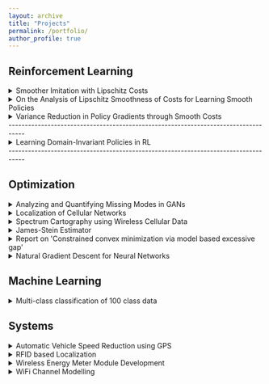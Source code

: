 ```yaml
---
layout: archive
title: "Projects"
permalink: /portfolio/
author_profile: true
---
```


## Reinforcement Learning

<details>
<summary>Smoother Imitation with Lipschitz Costs</summary>
  
 * With Akshat Dave, Balaraman Ravindran
 * Accepted for Poster Presentation at NIPS DRL Symposium 2017.
 * Generative Adversarial Imitation Learning (GAIL) presents a specific approach to the task of imitating an expert by jointly modelling the environment’s reinforcement signal and the imitating agent’s policy. GAIL provides state-of-the-art results in imitating complex behaviours in large, high dimensional environments. However, the algorithm often suffers from instability during the training and high variance in the returns and the trajectories. In this work, we propose a GAIL-like framework for learning smoother imitation and achieving consistently meaningful learning gradients. The learned policyachieves better performance than the existing methods in terms of closeness to the expert trajectories and the value of the true returns. We propose metrics to evaluate for the better imitation of the expert and the smoothness of the learned policies. We empirically evaluate the algorithm on simulated continuous control tasks from MuJoCo.
</details>

<details>
<summary>On the Analysis of Lipschitz Smoothness of Costs for Learning Smooth Policies</summary>
  
</details>

<details>
<summary>Variance Reduction in Policy Gradients through Smooth Costs</summary>  

</details>
-----------------------------------------------------------------------------------

<details>
<summary>Learning Domain-Invariant Policies in RL</summary>

</details>
-----------------------------------------------------------------------------------

## Optimization

<details>
<summary>Analyzing and Quantifying Missing Modes in GANs</summary>

* With Rahul Vallivel, Mitesh Khapra, Balaraman Ravindran
* In this work, we analyse various issues with the Generative Adversarial Network (GAN)
  architecture, training, the loss function and the training algorithm. We run an
  exploratory set of experiments on mixture of Gaussians, MNIST and CelebA to
  understand what goes wrong and why. We concentrate specifically on the problem of
  missing modes in generative densities modelled by GANs. We observe that a difference
  in loss function of GANs leads to
  * Different learning rates that need to be used for model training
  * Difference in the amount of true distribution that can be recovered.
  * We also run experiments to measure input covariate shift in GANs, using gradient
    of the discriminator with respect to the inputs to quantify the same.

</details>

<details>
<summary>Localization of Cellular Networks</summary> 

</details>

<details>
<summary>Spectrum Cartography using Wireless Cellular Data</summary>

</details>

<details>
<summary>James-Stein Estimator</summary>
  
Studied JS-Estimator to perform biased estimation for orthogonal frequency division
multiplexing in the Wireless Communications course.

</details>

<details>
<summary>Report on 'Constrained convex minimization via model based excessive gap'</summary>
As a part of Term Paper Presentation in the course on Algorithms for Convex Optimization,
reviewed paper on ”Constrained convex minimization via model-based excessive gap (NIPS
2014)”

</details>

<details>
<summary>Natural Gradient Descent for Neural Networks</summary>
</details>


## Machine Learning

<details>
<summary>Multi-class classification of 100 class data</summary> 
  
This project was done as a part of course on Introduction to Machine Learning. The train data
provided corresponded to a 100 class classification problem. We had to perform the
classification task resulting in the best mean F1-measure for the 100 classes.

</details>


## Systems
  
<details>
<summary>Automatic Vehicle Speed Reduction using GPS</summary>

</details>

<details>
<summary>RFID based Localization</summary> 

</details>

<details>
<summary>Wireless Energy Meter Module Development</summary> 
  
</details>
  
<details>
<summary>WiFi Channel Modelling</summary> 

</details>
